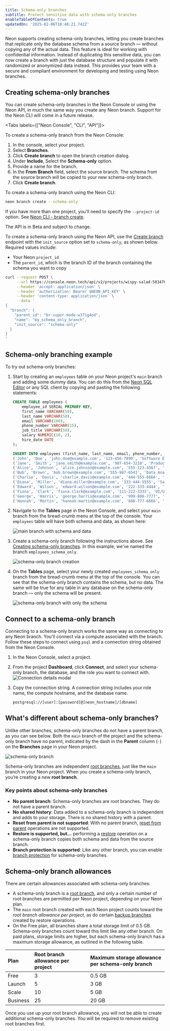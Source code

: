 ```yaml
---
title: Schema-only branches
subtitle: Protect sensitive data with schema-only branches
enableTableOfContents: true
updatedOn: '2025-02-06T10:48:21.742Z'
---
```


<EarlyAccess />

Neon supports creating schema-only branches, letting you create branches that replicate only the database schema from a source branch — without copying any of the actual data. This feature is ideal for working with confidential information. Instead of duplicating this sensitive data, you can now create a branch with just the database structure and populate it with randomized or anonymized data instead. This provides your team with a secure and compliant environment for developing and testing using Neon branches.

## Creating schema-only branches

You can create schema-only branches in the Neon Console or using the Neon API, in much the same way you create any Neon branch. Support for the Neon CLI will come in a future release.

<Tabs labels={["Neon Console", "CLI", "API"]}>

<TabItem>

To create a schema-only branch from the Neon Console:

1. In the console, select your project.
2. Select **Branches**.
3. Click **Create branch** to open the branch creation dialog.
4. Under **Include**, Select the **Schema-only** option.
5. Provide a name for the branch.
6. In the **From Branch** field, select the source branch. The schema from the source branch will be copied to your new schema-only branch.
7. Click **Create branch**.

</TabItem>

<TabItem>

To create a schema-only branch using the Neon CLI:

```bash
neon branch create --schema-only
```

If you have more than one project, you'll need to specify the `--project-id` option. See [Neon CLI - branch create](/docs/reference/cli-branches#create).

</TabItem>

<TabItem>

<Admonition type="note">
The API is in Beta and subject to change.
</Admonition>

To create a schema-only branch using the Neon API, use the [Create branch](https://api-docs.neon.tech/reference/createprojectbranch) endpoint with the `init_source` option set to `schema-only`, as shown below. Required values include:

- Your Neon `project_id`
- The `parent_id`, which is the branch ID of the branch containing the schema you want to copy

```bash
curl --request POST \
     --url https://console.neon.tech/api/v2/projects/wispy-salad-58347608/branches \
     --header 'accept: application/json' \
     --header 'authorization: Bearer $NEON_API_KEY' \
     --header 'content-type: application/json' \
     --data '
{
  "branch": {
    "parent_id": "br-super-mode-w371g4od",
    "name": "my_schema_only_branch",
    "init_source": "schema-only"
  }
}
'
```

</TabItem>

</Tabs>

## Schema-only branching example

To try out schema-only branches:

1. Start by creating an `employees` table on your Neon project's `main` branch and adding some dummy data. You can do this from the [Neon SQL Editor](/docs/get-started-with-neon/query-with-neon-sql-editor) or any SQL client by copying and pasting the following statements:

   ```sql
   CREATE TABLE employees (
       employee_id SERIAL PRIMARY KEY,
       first_name VARCHAR(50),
       last_name VARCHAR(50),
       email VARCHAR(100),
       phone_number VARCHAR(15),
       job_title VARCHAR(50),
       salary NUMERIC(10, 2),
       hire_date DATE
   );

   INSERT INTO employees (first_name, last_name, email, phone_number, job_title, salary, hire_date) VALUES
   ('John', 'Doe', 'john.doe@example.com', '123-456-7890', 'Software Engineer', 95000.00, '2020-01-15'),
   ('Jane', 'Smith', 'jane.smith@example.com', '987-654-3210', 'Product Manager', 110000.00, '2019-03-22'),
   ('Alice', 'Johnson', 'alice.johnson@example.com', '555-123-4567', 'HR Specialist', 65000.00, '2021-06-10'),
   ('Bob', 'Brown', 'bob.brown@example.com', '555-987-6543', 'Data Analyst', 78000.00, '2018-09-05'),
   ('Charlie', 'Davis', 'charlie.davis@example.com', '444-555-6666', 'Marketing Manager', 95000.00, '2017-11-14'),
   ('Diana', 'Miller', 'diana.miller@example.com', '333-444-5555', 'Sales Representative', 72000.00, '2022-04-18'),
   ('Edward', 'Wilson', 'edward.wilson@example.com', '222-333-4444', 'DevOps Engineer', 98000.00, '2020-12-03'),
   ('Fiona', 'Clark', 'fiona.clark@example.com', '111-222-3333', 'UI/UX Designer', 85000.00, '2016-08-29'),
   ('George', 'Harris', 'george.harris@example.com', '999-888-7777', 'Financial Analyst', 90000.00, '2021-01-11'),
   ('Hannah', 'Martin', 'hannah.martin@example.com', '888-777-6666', 'Backend Developer', 92000.00, '2019-07-23');
   ```

2. Navigate to the **Tables** page in the Neon Console, and select your `main` branch from the bread-crumb menu at the top of the console. Your `employees` table will have both schema and data, as shown here:

   ![main branch with schema and data](/docs/guides/schema-data-branch.png)

3. Create a schema-only branch following the instructions above. See [Creating schema-only branches](#creating-schema-only-branches). In this example, we've named the branch `employees_schema_only`.

   ![schema-only branch creation](/docs/guides/create_schema_only_branch.png)

4. On the **Tables** page, select your newly created `employees_schema_only` branch from the bread-crumb menu at the top of the console. You can see that the schema-only branch contains the schema, but no data. The same will be true for any table in any database on the schema-only branch — only the schema will be present.

   ![schema-only branch with only the schema](/docs/guides/schema-only-branch.png)

## Connect to a schema-only branch

Connecting to a schema-only branch works the same way as connecting to any Neon branch. You'll connect via a compute associated with the branch. Follow these steps to connect using `psql` and a connection string obtained from the Neon Console.

1. In the Neon Console, select a project.
2. From the project **Dashboard**, click **Connect**, and select your schema-only branch, the database, and the role you want to connect with.
   ![Connection details modal](/docs/guides/schema_only_branch_connect.png)
3. Copy the connection string. A connection string includes your role name, the compute hostname, and the database name.

   ```bash shouldWrap
   postgresql://[user]:[password]@[neon_hostname]/[dbname]
   ```

## What's different about schema-only branches?

Unlike other branches, schema-only branches do not have a parent branch, as you can see below. Both the `main` branch of the project and the schema-only branch have no parent, indicated by the dash in the **Parent** column (`-`) on the **Branches** page in your Neon project.

![schema-only branch](/docs/guides/schema_only_no_parent.png)

Schema-only branches are independent [root branches](/docs/reference/glossary#root-branch), just like the `main` branch in your Neon project. When you create a schema-only branch, you’re creating a new **root branch**.

### Key points about schema-only branches

- **No parent branch**: Schema-only branches are root branches. They do not have a parent branch.
- **No shared history**: Data added to a schema-only branch is independent and adds to your storage. There is no shared history with a parent.
- **Reset from parent is not supported**: With no parent branch, [reset from parent](/docs/manage/branches#reset-a-branch-from-parent) operations are not supported.
- **Restore is supported, but...** performing a [restore](/docs/guides/branch-restore) operation on a schema-only branch copies both schema and data from the source branch.
- **Branch protection is supported**: Like any other branch, you can enable [branch protection](/docs/guides/protected-branches) for schema-only branches.

## Schema-only branch allowances

There are certain allowances associated with schema-only branches:

- A schema-only branch is a [root branch](/docs/reference/glossary#root-branch), and only a certain number of root branches are permitted per Neon project, depending on your Neon plan.
- The `main` root branch created with each Neon project counts toward the _root branch allowance per project_, as do certain [backup branches](/docs/reference/glossary#backup-branch) created by restore operations.
- On the Free plan, all branches share a total storage limit of 0.5 GB. Schema-only branches count toward this limit like any other branch. On paid plans, storage limits are higher, but each schema-only branch has a maximum storage allowance, as outlined in the following table.

| Plan     | Root branch allowance per project | Maximum storage allowance per schema-only branch |
| :------- | :-------------------------------- | :----------------------------------------------- |
| Free     | 3                                 | 0.5 GB                                           |
| Launch   | 5                                 | 3 GB                                             |
| Scale    | 10                                | 5 GB                                             |
| Business | 25                                | 20 GB                                            |

Once you use up your root branch allowance, you will not be able to create additional schema-only branches. You will be required to remove existing root branches first.

